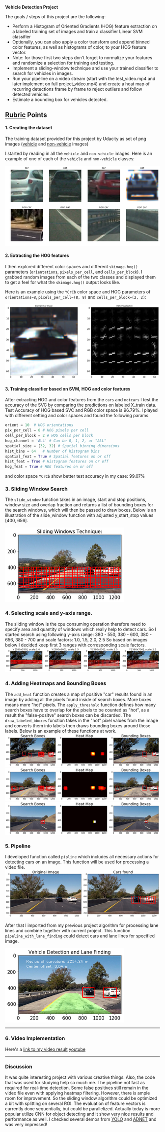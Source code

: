 **Vehicle Detection Project**

The goals / steps of this project are the following:

* Perform a Histogram of Oriented Gradients (HOG) feature extraction on a labeled training set of images and train a classifier Linear SVM classifier
* Optionally, you can also apply a color transform and append binned color features, as well as histograms of color, to your HOG feature vector. 
* Note: for those first two steps don't forget to normalize your features and randomize a selection for training and testing.
* Implement a sliding-window technique and use your trained classifier to search for vehicles in images.
* Run your pipeline on a video stream (start with the test_video.mp4 and later implement on full project_video.mp4) and create a heat map of recurring detections frame by frame to reject outliers and follow detected vehicles.
* Estimate a bounding box for vehicles detected.

[//]: # (Image References)
[image1]: ./examples/car_not_car.png
[image2]: ./examples/HOG_example.png
[image3]: ./examples/sliding_windows.png
[image4]: ./examples/sliding_window.png
[image5]: ./examples/bboxes_and_heat.png
[image6]: ./examples/labels_map.png
[image7]: ./examples/heat_map.png
[image71]: ./examples/heat_map1.png
[image72]: ./examples/heat_map3.png
[image8]: ./examples/all_together.png
[image9]: ./examples/window_sizes.png
[video1]: ./project_video.mp4

## [Rubric](https://review.udacity.com/#!/rubrics/513/view) Points

#### 1. Creating the dataset
The training dataset provided for this project by Udacity as set of png images ([vehicle](https://s3.amazonaws.com/udacity-sdc/Vehicle_Tracking/vehicles.zip) and [non-vehicle](https://s3.amazonaws.com/udacity-sdc/Vehicle_Tracking/non-vehicles.zip) images)

I started by reading in all the `vehicle` and `non-vehicle` images.  Here is an example of one of each of the `vehicle` and `non-vehicle` classes:

![alt text][image1]


#### 2. Extracting the HOG features
I then explored different color spaces and different `skimage.hog()` parameters (`orientations`, `pixels_per_cell`, and `cells_per_block`).  I grabbed random images from each of the two classes and displayed them to get a feel for what the `skimage.hog()` output looks like.

Here is an example using the `YCrCb` color space and HOG parameters of `orientations=8`, `pixels_per_cell=(8, 8)` and `cells_per_block=(2, 2)`:

![alt text][image2]

#### 3. Training classifier based on SVM, HOG and color features
After extracting HOG and color features from the `cars` and `notcars` I test the accuracy of the SVC by comparing the predictions on labeled X_train data. 
Test Accuracy of HOG based SVC and RGB color space is 96.79%. I played with different setting and color spaces and found the following params 
```python
orient = 10  # HOG orientations
pix_per_cell = 8 # HOG pixels per cell
cell_per_block = 2 # HOG cells per block
hog_channel = 'ALL' # Can be 0, 1, 2, or "ALL"
spatial_size = (32, 32) # Spatial binning dimensions
hist_bins = 64   # Number of histogram bins
spatial_feat = True # Spatial features on or off
hist_feat = True # Histogram features on or off
hog_feat = True # HOG features on or off
```
and color space `YCrCb` show better test accuracy in my case: 99.07%

### 3. Sliding Window Search
The `slide_window` function takes in an image, start and stop positions, window size and overlap fraction and returns a list of bounding boxes for the search windows, which will then be passed to draw boxes. Below is an illustration of the slide_window function with adjusted y_start_stop values [400, 656].

![alt text][image3]

### 4. Selecting scale and y-axis range.
The sliding window is the cpu consuming operation therefore need to specify area and quantity of windows which really help to detect cars. So I started search using following y-axis range:
380 - 550, 380 - 600, 380 - 656, 380 - 700 and scale factors: 1.0, 1.5, 2.0, 2.5
So based on images below I decided keep first 3 ranges with corresponding scale factors.   
![alt text][image9]

### 4. Adding Heatmaps and Bounding Boxes
The `add_heat` function creates a map of positive "car" results found in an image by adding all the pixels found inside of search boxes. More boxes means more "hot" pixels. The `apply_threshold` function defines how many search boxes have to overlap for the pixels to be counted as "hot", as a result the "false-positve" search boxes can be discarded. The `draw_labeled_bboxes` function takes in the "hot" pixel values from the image and converts them into labels then draws bounding boxes around those labels. Below is an example of these functions at work.
![alt text][image7]
![alt text][image71]
![alt text][image72]

### 5. Pipeline
I developed function called `pipline` which includes all necessary actions for detecting cars on an image. This function will be used for processing a video file. 
![alt text][image4]

After that I imported from my previous project algorithm for processing lane lines and combine together with current project. This function `pipeline_with_lane_finding` could detect cars and lane lines for specified image.

![alt text][image8]

---

### 6. Video Implementation
Here's a [link to my video result](./video_out/project_video_output.mp4) [youtube](https://youtu.be/vq89tnY-ZLA)


---

### Discussion
It was quite interesting project with various creative things. Also, the code that was used for studying help so much me. The pipeline not fast as required for real-time detection. Some false positives still remain in the video file even with applying heatmap filtering. However, there is ample room for improvement.
So the sliding window algorithm could be optimized a bit with splitting on several ROI. The evaluation of feature vectors is currently done sequentially, but could be parallelized. 
Actually today is more popular utilize CNN for object detecting and it show very nice results and performance as well. I checked several demos from [YOLO](https://pjreddie.com/darknet/yolo/) and [ADNET](https://sites.google.com/view/cvpr2017-adnet) and was very impressed!
